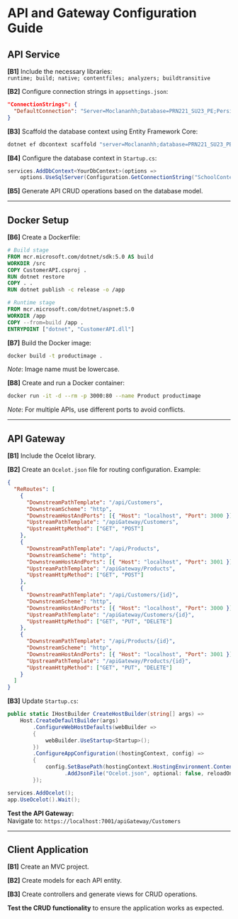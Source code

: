
# API and Gateway Configuration Guide

## API Service

**[B1]** Include the necessary libraries:  
`runtime; build; native; contentfiles; analyzers; buildtransitive`

**[B2]** Configure connection strings in `appsettings.json`:  
```json
"ConnectionStrings": { 
  "DefaultConnection": "Server=Moclananhh;Database=PRN221_SU23_PE;Persist Security Info=True;User ID=sa;Password=123456" 
}
```

**[B3]** Scaffold the database context using Entity Framework Core:  
```bash
dotnet ef dbcontext scaffold "server=Moclananhh;database=PRN221_SU23_PE;uid=sa;pwd=123456;TrustServerCertificate=True" Microsoft.EntityFrameworkCore.SqlServer --output-dir DataAccess
```

**[B4]** Configure the database context in `Startup.cs`:  
```csharp
services.AddDbContext<YourDbContext>(options => 
    options.UseSqlServer(Configuration.GetConnectionString("SchoolContext")));
```

**[B5]** Generate API CRUD operations based on the database model.

---

## Docker Setup

**[B6]** Create a Dockerfile:  
```dockerfile
# Build stage
FROM mcr.microsoft.com/dotnet/sdk:5.0 AS build
WORKDIR /src
COPY CustomerAPI.csproj .
RUN dotnet restore
COPY . .
RUN dotnet publish -c release -o /app

# Runtime stage
FROM mcr.microsoft.com/dotnet/aspnet:5.0
WORKDIR /app
COPY --from=build /app .
ENTRYPOINT ["dotnet", "CustomerAPI.dll"]
```

**[B7]** Build the Docker image:  
```bash
docker build -t productimage .
```
*Note*: Image name must be lowercase.

**[B8]** Create and run a Docker container:  
```bash
docker run -it -d --rm -p 3000:80 --name Product productimage
```
*Note*: For multiple APIs, use different ports to avoid conflicts.

---

## API Gateway

**[B1]** Include the Ocelot library.

**[B2]** Create an `Ocelot.json` file for routing configuration. Example:  
```json
{
  "ReRoutes": [
    {
      "DownstreamPathTemplate": "/api/Customers",
      "DownstreamScheme": "http",
      "DownstreamHostAndPorts": [{ "Host": "localhost", "Port": 3000 }],
      "UpstreamPathTemplate": "/apiGateway/Customers",
      "UpstreamHttpMethod": ["GET", "POST"]
    },
    {
      "DownstreamPathTemplate": "/api/Products",
      "DownstreamScheme": "http",
      "DownstreamHostAndPorts": [{ "Host": "localhost", "Port": 3001 }],
      "UpstreamPathTemplate": "/apiGateway/Products",
      "UpstreamHttpMethod": ["GET", "POST"]
    },
    {
      "DownstreamPathTemplate": "/api/Customers/{id}",
      "DownstreamScheme": "http",
      "DownstreamHostAndPorts": [{ "Host": "localhost", "Port": 3000 }],
      "UpstreamPathTemplate": "/apiGateway/Customers/{id}",
      "UpstreamHttpMethod": ["GET", "PUT", "DELETE"]
    },
    {
      "DownstreamPathTemplate": "/api/Products/{id}",
      "DownstreamScheme": "http",
      "DownstreamHostAndPorts": [{ "Host": "localhost", "Port": 3001 }],
      "UpstreamPathTemplate": "/apiGateway/Products/{id}",
      "UpstreamHttpMethod": ["GET", "PUT", "DELETE"]
    }
  ]
}
```

**[B3]** Update `Startup.cs`:  
```csharp
public static IHostBuilder CreateHostBuilder(string[] args) =>
    Host.CreateDefaultBuilder(args)
        .ConfigureWebHostDefaults(webBuilder =>
        {
            webBuilder.UseStartup<Startup>();
        })
        .ConfigureAppConfiguration((hostingContext, config) =>
        {
            config.SetBasePath(hostingContext.HostingEnvironment.ContentRootPath)
                  .AddJsonFile("Ocelot.json", optional: false, reloadOnChange: true);
        });

services.AddOcelot();
app.UseOcelot().Wait();
```

**Test the API Gateway:**  
Navigate to: `https://localhost:7001/apiGateway/Customers`

---

## Client Application

**[B1]** Create an MVC project.

**[B2]** Create models for each API entity.

**[B3]** Create controllers and generate views for CRUD operations.

**Test the CRUD functionality** to ensure the application works as expected.
